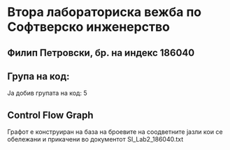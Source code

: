 # Втора лабораториска вежба по Софтверско инженерство
## Филип Петровски, бр. на индекс 186040



## Група на код:
 Ја добив групата на код: 5
 
## Control Flow Graph

Графот е конструиран на база на броевите на соодветните јазли кои се обележани и прикачени во документот SI_Lab2_186040.txt

![]()
